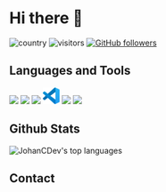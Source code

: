 # Hi there 👋

![country](https://img.shields.io/badge/🌐%20%20country-France-blue)
![visitors](https://visitor-badge.glitch.me/badge?page_id=JohanCDev&style=flat-square)
[![GitHub followers](https://img.shields.io/github/followers/JohanCDev.svg?style=social&label=Follow&maxAge=2592000)](https://github.com/JohanCDev?tab=followers)

## Languages and Tools

<code><img src="https://cdn.jsdelivr.net/npm/programming-languages-logos/src/cpp/cpp.png" height="30"></code>
<code><img src="https://cdn.jsdelivr.net/npm/programming-languages-logos/src/c/c.png" height="30"></code>
<code><img src="https://cdn.jsdelivr.net/npm/programming-languages-logos/src/swift/swift.png" height="30"></code>
<code><img src="https://raw.githubusercontent.com/github/explore/80688e429a7d4ef2fca1e82350fe8e3517d3494d/topics/visual-studio-code/visual-studio-code.png" height="30"></code>
<code><img src="https://www.freepngimg.com/download/logo/69421-logo-distribution-ubuntu-unix-linux-hd-image-free-png.png" height="30"></code>
<code><img src="https://upload.wikimedia.org/wikipedia/commons/thumb/e/e0/Git-logo.svg/1280px-Git-logo.svg.png" height="28"></code>

## Github Stats

![JohanCDev's top languages](https://github-readme-stats.vercel.app/api/top-langs/?username=JohanCDev&layout=compact&theme=vision-friendly-dark&exclude_repo=Security_Pool)

## Contact
